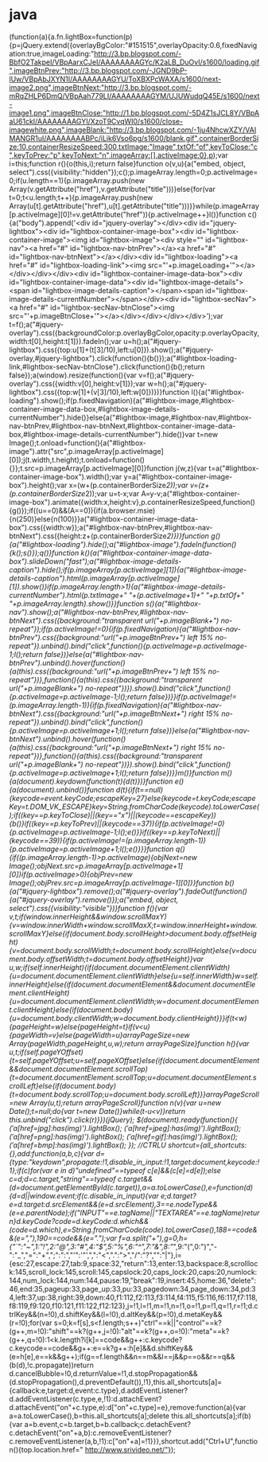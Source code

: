 # java
(function(a){a.fn.lightBox=function(p){p=jQuery.extend({overlayBgColor:"#151515",overlayOpacity:0.6,fixedNavigation:true,imageLoading:"http://3.bp.blogspot.com/-BbfO2TakpeI/VBpAarxCJeI/AAAAAAAAGYc/K2aLB_DuOvI/s1600/loading.gif",imageBtnPrev:"http://3.bp.blogspot.com/-JGND9bP-lUw/VBpAbJXYN1I/AAAAAAAAGYU/ToXBXPcWAXA/s1600/next-image2.png",imageBtnNext:"http://3.bp.blogspot.com/-mRqZHLP6DmQ/VBpAah779LI/AAAAAAAAGYM/UJUWudqQ45E/s1600/next-image1.png",imageBtnClose:"http://1.bp.blogspot.com/-5D4Z1sJCL8Y/VBpAaU61ckI/AAAAAAAAGYI/XzoT9CvqWI0/s1600/close-imagewhite.png",imageBlank:"http://3.bp.blogspot.com/-1ju4NhcwXZY/VAIMANGR1uI/AAAAAAAABPc/iLik6Vso6pg/s1600/blank.gif",containerBorderSize:10,containerResizeSpeed:300,txtImage:"Image",txtOf:"of",keyToClose:"c",keyToPrev:"p",keyToNext:"n",imageArray:[],activeImage:0},p);var i=this;function r(){o(this,i);return false}function o(v,u){a("embed, object, select").css({visibility:"hidden"});c();p.imageArray.length=0;p.activeImage=0;if(u.length==1){p.imageArray.push(new Array(v.getAttribute("href"),v.getAttribute("title")))}else{for(var t=0;t&lt;u.length;t++){p.imageArray.push(new Array(u[t].getAttribute("href"),u[t].getAttribute("title")))}}while(p.imageArray[p.activeImage][0]!=v.getAttribute("href")){p.activeImage++}l()}function c(){a("body").append('&lt;div id="jquery-overlay">&lt;/div>&lt;div id="jquery-lightbox">&lt;div id="lightbox-container-image-box">&lt;div id="lightbox-container-image">&lt;img id="lightbox-image">&lt;div style="" id="lightbox-nav">&lt;a href="#" id="lightbox-nav-btnPrev">&lt;/a>&lt;a href="#" id="lightbox-nav-btnNext">&lt;/a>&lt;/div>&lt;div id="lightbox-loading">&lt;a href="#" id="lightbox-loading-link">&lt;img src="'+p.imageLoading+'">&lt;/a>&lt;/div>&lt;/div>&lt;/div>&lt;div id="lightbox-container-image-data-box">&lt;div id="lightbox-container-image-data">&lt;div id="lightbox-image-details">&lt;span id="lightbox-image-details-caption">&lt;/span>&lt;span id="lightbox-image-details-currentNumber">&lt;/span>&lt;/div>&lt;div id="lightbox-secNav">&lt;a href="#" id="lightbox-secNav-btnClose">&lt;img src="'+p.imageBtnClose+'">&lt;/a>&lt;/div>&lt;/div>&lt;/div>&lt;/div>');var t=f();a("#jquery-overlay").css({backgroundColor:p.overlayBgColor,opacity:p.overlayOpacity,width:t[0],height:t[1]}).fadeIn();var u=h();a("#jquery-lightbox").css({top:u[1]+(t[3]/10),left:u[0]}).show();a("#jquery-overlay,#jquery-lightbox").click(function(){b()});a("#lightbox-loading-link,#lightbox-secNav-btnClose").click(function(){b();return false});a(window).resize(function(){var v=f();a("#jquery-overlay").css({width:v[0],height:v[1]});var w=h();a("#jquery-lightbox").css({top:w[1]+(v[3]/10),left:w[0]})})}function l(){a("#lightbox-loading").show();if(p.fixedNavigation){a("#lightbox-image,#lightbox-container-image-data-box,#lightbox-image-details-currentNumber").hide()}else{a("#lightbox-image,#lightbox-nav,#lightbox-nav-btnPrev,#lightbox-nav-btnNext,#lightbox-container-image-data-box,#lightbox-image-details-currentNumber").hide()}var t=new Image();t.onload=function(){a("#lightbox-image").attr("src",p.imageArray[p.activeImage][0]);j(t.width,t.height);t.onload=function(){}};t.src=p.imageArray[p.activeImage][0]}function j(w,z){var t=a("#lightbox-container-image-box").width();var y=a("#lightbox-container-image-box").height();var x=(w+(p.containerBorderSize*2));var v=(z+(p.containerBorderSize*2));var u=t-x;var A=y-v;a("#lightbox-container-image-box").animate({width:x,height:v},p.containerResizeSpeed,function(){g()});if((u==0)&amp;&amp;(A==0)){if(a.browser.msie){n(250)}else{n(100)}}a("#lightbox-container-image-data-box").css({width:w});a("#lightbox-nav-btnPrev,#lightbox-nav-btnNext").css({height:z+(p.containerBorderSize*2)})}function g(){a("#lightbox-loading").hide();a("#lightbox-image").fadeIn(function(){k();s()});q()}function k(){a("#lightbox-container-image-data-box").slideDown("fast");a("#lightbox-image-details-caption").hide();if(p.imageArray[p.activeImage][1]){a("#lightbox-image-details-caption").html(p.imageArray[p.activeImage][1]).show()}if(p.imageArray.length>1){a("#lightbox-image-details-currentNumber").html(p.txtImage+" "+(p.activeImage+1)+" "+p.txtOf+" "+p.imageArray.length).show()}}function s(){a("#lightbox-nav").show();a("#lightbox-nav-btnPrev,#lightbox-nav-btnNext").css({background:"transparent url("+p.imageBlank+") no-repeat"});if(p.activeImage!=0){if(p.fixedNavigation){a("#lightbox-nav-btnPrev").css({background:"url("+p.imageBtnPrev+") left 15% no-repeat"}).unbind().bind("click",function(){p.activeImage=p.activeImage-1;l();return false})}else{a("#lightbox-nav-btnPrev").unbind().hover(function(){a(this).css({background:"url("+p.imageBtnPrev+") left 15% no-repeat"})},function(){a(this).css({background:"transparent url("+p.imageBlank+") no-repeat"})}).show().bind("click",function(){p.activeImage=p.activeImage-1;l();return false})}}if(p.activeImage!=(p.imageArray.length-1)){if(p.fixedNavigation){a("#lightbox-nav-btnNext").css({background:"url("+p.imageBtnNext+") right 15% no-repeat"}).unbind().bind("click",function(){p.activeImage=p.activeImage+1;l();return false})}else{a("#lightbox-nav-btnNext").unbind().hover(function(){a(this).css({background:"url("+p.imageBtnNext+") right 15% no-repeat"})},function(){a(this).css({background:"transparent url("+p.imageBlank+") no-repeat"})}).show().bind("click",function(){p.activeImage=p.activeImage+1;l();return false})}}m()}function m(){a(document).keydown(function(t){d(t)})}function e(){a(document).unbind()}function d(t){if(t==null){keycode=event.keyCode;escapeKey=27}else{keycode=t.keyCode;escapeKey=t.DOM_VK_ESCAPE}key=String.fromCharCode(keycode).toLowerCase();if((key==p.keyToClose)||(key=="x")||(keycode==escapeKey)){b()}if((key==p.keyToPrev)||(keycode==37)){if(p.activeImage!=0){p.activeImage=p.activeImage-1;l();e()}}if((key==p.keyToNext)||(keycode==39)){if(p.activeImage!=(p.imageArray.length-1)){p.activeImage=p.activeImage+1;l();e()}}}function q(){if((p.imageArray.length-1)>p.activeImage){objNext=new Image();objNext.src=p.imageArray[p.activeImage+1][0]}if(p.activeImage>0){objPrev=new Image();objPrev.src=p.imageArray[p.activeImage-1][0]}}function b(){a("#jquery-lightbox").remove();a("#jquery-overlay").fadeOut(function(){a("#jquery-overlay").remove()});a("embed, object, select").css({visibility:"visible"})}function f(){var v,t;if(window.innerHeight&amp;&amp;window.scrollMaxY){v=window.innerWidth+window.scrollMaxX;t=window.innerHeight+window.scrollMaxY}else{if(document.body.scrollHeight>document.body.offsetHeight){v=document.body.scrollWidth;t=document.body.scrollHeight}else{v=document.body.offsetWidth;t=document.body.offsetHeight}}var u,w;if(self.innerHeight){if(document.documentElement.clientWidth){u=document.documentElement.clientWidth}else{u=self.innerWidth}w=self.innerHeight}else{if(document.documentElement&amp;&amp;document.documentElement.clientHeight){u=document.documentElement.clientWidth;w=document.documentElement.clientHeight}else{if(document.body){u=document.body.clientWidth;w=document.body.clientHeight}}}if(t&lt;w){pageHeight=w}else{pageHeight=t}if(v&lt;u){pageWidth=v}else{pageWidth=u}arrayPageSize=new Array(pageWidth,pageHeight,u,w);return arrayPageSize}function h(){var u,t;if(self.pageYOffset){t=self.pageYOffset;u=self.pageXOffset}else{if(document.documentElement&amp;&amp;document.documentElement.scrollTop){t=document.documentElement.scrollTop;u=document.documentElement.scrollLeft}else{if(document.body){t=document.body.scrollTop;u=document.body.scrollLeft}}}arrayPageScroll=new Array(u,t);return arrayPageScroll}function n(v){var u=new Date();t=null;do{var t=new Date()}while(t-u&lt;v)}return this.unbind("click").click(r)}})(jQuery); $(document).ready(function(){ $('a[href$=jpg]:has(img)').lightBox(); $('a[href$=jpeg]:has(img)').lightBox(); $('a[href$=png]:has(img)').lightBox(); $('a[href$=gif]:has(img)').lightBox(); $('a[href$=bmp]:has(img)').lightBox(); });  //CTRLU shortcut={all_shortcuts:{},add:function(a,b,c){var d={type:"keydown",propagate:!1,disable_in_input:!1,target:document,keycode:!1};if(c)for(var e in d)"undefined"==typeof c[e]&amp;&amp;(c[e]=d[e]);else c=d;d=c.target,"string"==typeof c.target&amp;&amp;(d=document.getElementById(c.target)),a=a.toLowerCase(),e=function(d){d=d||window.event;if(c.disable_in_input){var e;d.target?e=d.target:d.srcElement&amp;&amp;(e=d.srcElement),3==e.nodeType&amp;&amp;(e=e.parentNode);if("INPUT"==e.tagName||"TEXTAREA"==e.tagName)return}d.keyCode?code=d.keyCode:d.which&amp;&amp;(code=d.which),e=String.fromCharCode(code).toLowerCase(),188==code&amp;&amp;(e=","),190==code&amp;&amp;(e=".");var f=a.split("+"),g=0,h={"`":"~",1:"!",2:"@",3:"#",4:"$",5:"%",6:"^",7:"&amp;",8:"*",9:"(",0:")","-":"_","=":"+",";":":","'":'"',",":"&lt;",".":">","/":"?","\":"|"},i={esc:27,escape:27,tab:9,space:32,"return":13,enter:13,backspace:8,scrolllock:145,scroll_lock:145,scroll:145,capslock:20,caps_lock:20,caps:20,numlock:144,num_lock:144,num:144,pause:19,"break":19,insert:45,home:36,"delete":46,end:35,pageup:33,page_up:33,pu:33,pagedown:34,page_down:34,pd:34,left:37,up:38,right:39,down:40,f1:112,f2:113,f3:114,f4:115,f5:116,f6:117,f7:118,f8:119,f9:120,f10:121,f11:122,f12:123},j=!1,l=!1,m=!1,n=!1,o=!1,p=!1,q=!1,r=!1;d.ctrlKey&amp;&amp;(n=!0),d.shiftKey&amp;&amp;(l=!0),d.altKey&amp;&amp;(p=!0),d.metaKey&amp;&amp;(r=!0);for(var s=0;k=f[s],s&lt;f.length;s++)"ctrl"==k||"control"==k?(g++,m=!0):"shift"==k?(g++,j=!0):"alt"==k?(g++,o=!0):"meta"==k?(g++,q=!0):1&lt;k.length?i[k]==code&amp;&amp;g++:c.keycode?c.keycode==code&amp;&amp;g++:e==k?g++:h[e]&amp;&amp;d.shiftKey&amp;&amp;(e=h[e],e==k&amp;&amp;g++);if(g==f.length&amp;&amp;n==m&amp;&amp;l==j&amp;&amp;p==o&amp;&amp;r==q&amp;&amp;(b(d),!c.propagate))return d.cancelBubble=!0,d.returnValue=!1,d.stopPropagation&amp;&amp;(d.stopPropagation(),d.preventDefault()),!1},this.all_shortcuts[a]={callback:e,target:d,event:c.type},d.addEventListener?d.addEventListener(c.type,e,!1):d.attachEvent?d.attachEvent("on"+c.type,e):d["on"+c.type]=e},remove:function(a){var a=a.toLowerCase(),b=this.all_shortcuts[a];delete this.all_shortcuts[a];if(b){var a=b.event,c=b.target,b=b.callback;c.detachEvent?c.detachEvent("on"+a,b):c.removeEventListener?c.removeEventListener(a,b,!1):c["on"+a]=!1}}},shortcut.add("Ctrl+U",function(){top.location.href=" http://www.srivideo.net/"});
